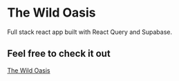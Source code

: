 # The Wild Oasis

Full stack react app built with React Query and Supabase.

## Feel free to check it out

[The Wild Oasis](https://the-wild-oasis-rest.vercel.app/)
